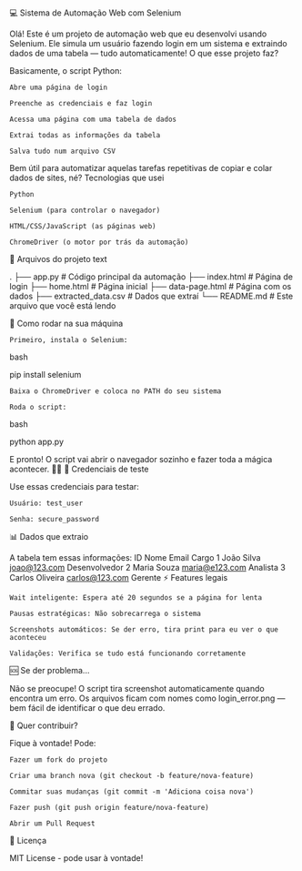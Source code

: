 💻 Sistema de Automação Web com Selenium

Olá! Este é um projeto de automação web que eu desenvolvi usando Selenium. Ele simula um usuário fazendo login em um sistema e extraindo dados de uma tabela — tudo automaticamente!
O que esse projeto faz?

Basicamente, o script Python:

    Abre uma página de login

    Preenche as credenciais e faz login

    Acessa uma página com uma tabela de dados

    Extrai todas as informações da tabela

    Salva tudo num arquivo CSV

Bem útil para automatizar aquelas tarefas repetitivas de copiar e colar dados de sites, né?
Tecnologias que usei

    Python

    Selenium (para controlar o navegador)

    HTML/CSS/JavaScript (as páginas web)

    ChromeDriver (o motor por trás da automação)

📂 Arquivos do projeto
text

.
├── app.py                 # Código principal da automação
├── index.html            # Página de login
├── home.html            # Página inicial
├── data-page.html       # Página com os dados
├── extracted_data.csv   # Dados que extraí
└── README.md           # Este arquivo que você está lendo

🚀 Como rodar na sua máquina

    Primeiro, instala o Selenium:

bash

pip install selenium

    Baixa o ChromeDriver e coloca no PATH do seu sistema

    Roda o script:

bash

python app.py

E pronto! O script vai abrir o navegador sozinho e fazer toda a mágica acontecer. 🎩✨
🔐 Credenciais de teste

Use essas credenciais para testar:

    Usuário: test_user

    Senha: secure_password

📊 Dados que extraio

A tabela tem essas informações:
ID	Nome	Email	Cargo
1	João Silva	joao@123.com	Desenvolvedor
2	Maria Souza	maria@e123.com	Analista
3	Carlos Oliveira	carlos@123.com	Gerente
⚡ Features legais

    Wait inteligente: Espera até 20 segundos se a página for lenta

    Pausas estratégicas: Não sobrecarrega o sistema

    Screenshots automáticos: Se der erro, tira print para eu ver o que aconteceu

    Validações: Verifica se tudo está funcionando corretamente

🆘 Se der problema...

Não se preocupe! O script tira screenshot automaticamente quando encontra um erro. Os arquivos ficam com nomes como login_error.png — bem fácil de identificar o que deu errado.

🤝 Quer contribuir?

Fique à vontade! Pode:

    Fazer um fork do projeto

    Criar uma branch nova (git checkout -b feature/nova-feature)

    Commitar suas mudanças (git commit -m 'Adiciona coisa nova')

    Fazer push (git push origin feature/nova-feature)

    Abrir um Pull Request

📄 Licença

MIT License - pode usar à vontade!
